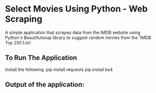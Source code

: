 # Select Movies Using Python - Web Scraping
A simple application that scrapes data from the IMDB website using Python's Beautifulsoup library to suggest random movies from the 'IMDB Top 250 List'.
## To Run The Application
Install the following:
pip install requests
pip install bs4
## Output of the application:
